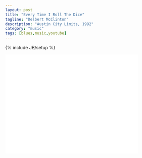 ```yaml
---
layout: post
title: "Every Time I Roll The Dice"
tagline: "Delbert McClinton"
description: "Austin City Limits, 1992"
category: "music"
tags: [blues,music,youtube]
---
```

{% include JB/setup %}

<iframe width="420" height="315" src="//www.youtube.com/embed/q7tFeVLNH5E&t=0m05s" frameborder="0" allowfullscreen="true"></iframe>